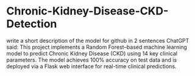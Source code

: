 # Chronic-Kidney-Disease-CKD-Detection
write a short description of the model for github in 2 sentences ChatGPT said:  This project implements a Random Forest–based machine learning model to predict Chronic Kidney Disease (CKD) using 14 key clinical parameters. The model achieves 100% accuracy on test data and is deployed via a Flask web interface for real-time clinical predictions.
